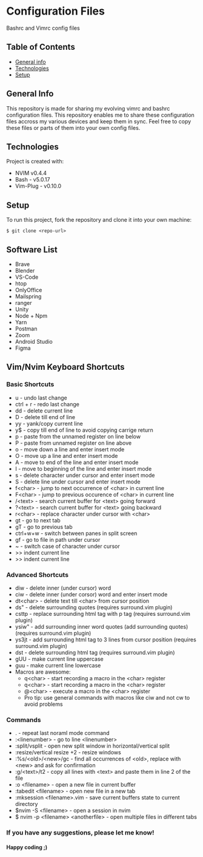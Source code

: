# Configuration Files

Bashrc and Vimrc config files

## Table of Contents

- [General info](#general-info)
- [Technologies](#technologies)
- [Setup](#setup)

## General Info

This repository is made for sharing my evolving vimrc and bashrc configuration files.
This repository enables me to share these configuration files accross my various devices and keep them in sync.
Feel free to copy these files or parts of them into your own config files.

## Technologies

Project is created with:

- NVIM v0.4.4
- Bash - v5.0.17
- Vim-Plug - v0.10.0

## Setup

To run this project, fork the repository and clone it into your own machine:

```
$ git clone <repo-url>
```

## Software List

- Brave
- Blender
- VS-Code
- htop
- OnlyOffice
- Mailspring
- ranger
- Unity
- Node + Npm
- Yarn
- Postman
- Zoom
- Android Studio
- Figma

## Vim/Nvim Keyboard Shortcuts

### Basic Shortcuts

- u - undo last change
- ctrl + r - redo last change
- dd - delete current line
- D - delete till end of line
- yy - yank/copy current line 
- y$ - copy till end of line to avoid copying carrige return
- p - paste from the unnamed register on line below
- P - paste from unnamed register on line above
- o - move down a line and enter insert mode
- O - move up a line and enter insert mode
- A - move to end of the line and enter insert mode
- I - move to beginning of the line and enter insert mode
- s - delete character under cursor and enter insert mode
- S - delete line under cursor and enter insert mode
- f\<char\> - jump to next occurrence of \<char\> in current line
- F\<char\> - jump to previous occurence of \<char\> in current line
- /\<text\> - search current buffer for \<text\> going forward
- ?\<text\> - search current buffer for \<text\> going backward
- r\<char\> - replace character under cursor with \<char\>
- gt - go to next tab 
- gT - go to previous tab
- ctrl+w+w - switch between panes in split screen
- gf - go to file in path under cursor
- ~ - switch case of character under cursor
- \>\> indent current line
- \>\> indent current line

### Advanced Shortcuts

- diw - delete inner (under cursor) word
- ciw - delete inner (under corsor) word and enter insert mode
- dt\<char\> - delete text till \<char\> from cursor position
- ds" - delete surrounding quotes (requires surround.vim plugin)
- csttp - replace surrounding html tag with p tag (requires surround.vim plugin)
- ysiw" - add surrounding inner word quotes (add surrounding quotes) (requires surround.vim plugin)
- ys3jt - add surrounding html tag to 3 lines from cursor position (requires surround.vim plugin)
- dst - delete surrounding html tag (requires surround.vim plugin)
- gUU - make current line uppercase
- guu - make current line lowercase
- Macros are awesome:
	- q\<char\> - start recording a macro in the \<char\> register
	- q\<char\> - start recording a macro in the \<char\> register
	- @\<char\> - execute a macro in the \<char\> register
	- Pro tip: use general commands with macros like ciw and not cw to avoid problems

### Commands 

- . - repeat last noraml mode command
- :\<linenumber\> - go to line \<linenumber\>
- :split/vsplit - open new split window in horizontal/vertical split
- :resize/vertical resize +2 - resize windows
- :%s/\<old\>/\<new\>/gc - find all occurrences of \<old\>, replace with \<new\> and ask for confirmation
- :g/\<text\>/t2 - copy all lines with \<text\> and paste them in line 2 of the file
- :o \<filename\> - open a new file in current buffer
- :tabedit \<filename\> - open new file in a new tab
- :mksession \<filename\>.vim - save current buffers state to current directory
- $nvim -S \<filename\> - open a session in nvim
- $ nvim -p \<filename\> \<anotherfile\> - open multiple files in different tabs

### If you have any suggestions, please let me know!

#### Happy coding ;)
